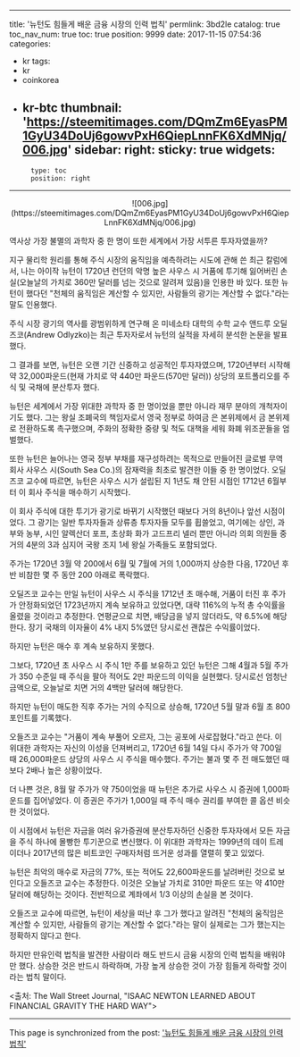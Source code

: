 
---
title: '뉴턴도 힘들게 배운 금융 시장의 인력 법칙'
permlink: 3bd2le
catalog: true
toc_nav_num: true
toc: true
position: 9999
date: 2017-11-15 07:54:36
categories:
- kr
tags:
- kr
- coinkorea
- kr-btc
thumbnail: 'https://steemitimages.com/DQmZm6EyasPM1GyU34DoUj6gowvPxH6QiepLnnFK6XdMNjq/006.jpg'
sidebar:
    right:
        sticky: true
widgets:
    -
        type: toc
        position: right
---


<center>
![006.jpg](https://steemitimages.com/DQmZm6EyasPM1GyU34DoUj6gowvPxH6QiepLnnFK6XdMNjq/006.jpg)
</center>

역사상 가장 불멸의 과학자 중 한 명이 또한 세계에서 가장 서투른 투자자였을까?
  
지구 물리학 원리를 통해 주식 시장의 움직임을 예측하려는 시도에 관해 쓴 최근 칼럼에서, 나는 아이작 뉴턴이 1720년 런던의 악명 높은 사우스 시 거품에 투기해 잃어버린 손실(오늘날의 가치로 360만 달러를 넘는 것으로 알려져 있음)을 인용한 바 있다. 또한 뉴턴이 했다던 "천체의 움직임은 계산할 수 있지만, 사람들의 광기는 계산할 수 없다."라는 말도 인용했다.
  
주식 시장 광기의 역사를 광범위하게 연구해 온 미네소타 대학의 수학 교수 앤드루 오딜즈코(Andrew Odlyzko)는 최근 투자자로서 뉴턴의 실적을 자세히 분석한 논문을 발표했다. 
  
그 결과를 보면, 뉴턴은 오랜 기간 신중하고 성공적인 투자자였으며, 1720년부터 시작해 약 32,000파운드(현재 가치로 약 440만 파운드(570만 달러)) 상당의 포트폴리오를 주식 및 국채에 분산투자 했다. 
  
뉴턴은 세계에서 가장 위대한 과학자 중 한 명이었을 뿐만 아니라 재무 분야의 개척자이기도 했다. 그는 왕실 조폐국의 책임자로서 영국 정부로 하여금 은 본위제에서 금 본위제로 전환하도록 촉구했으며, 주화의 정확한 중량 및 척도 대책을 세워 화폐 위조꾼들을 엄벌했다. 
  
또한 뉴턴은 늘어나는 영국 정부 부채를 재구성하려는 목적으로 만들어진 글로벌 무역 회사 사우스 시(South Sea Co.)의 잠재력을 최초로 발견한 이들 중 한 명이었다. 오딜즈코 교수에 따르면, 뉴턴은 사우스 시가 설립된 지 1년도 채 안된 시점인 1712년 6월부터 이 회사 주식을 매수하기 시작했다. 
  
이 회사 주식에 대한 투기가 광기로 바뀌기 시작했던 때보다 거의 8년이나 앞선 시점이었다. 그 광기는 일반 투자자들과 상류층 투자자들 모두를 휩쓸었고, 여기에는 상인, 과부와 농부, 시인 알렉산더 포프, 초상화 화가 고드프리 넬러 뿐만 아니라 의회 의원들 중 거의 4분의 3과 심지어 국왕 조지 1세 왕실 가족들도 포함되었다. 
  
주가는 1720년 3월 약 200에서 6월 및 7월에 거의 1,000까지 상승한 다음, 1720년 후반 비참한 몇 주 동안 200 아래로 폭락했다. 
  
오딜즈코 교수는 만일 뉴턴이 사우스 시 주식을 1712년 초 매수해, 거품이 터진 후 주가가 안정화되었던 1723년까지 계속 보유하고 있었다면, 대략 116%의 누적 총 수익률을 올렸을 것이라고 추정한다. 연평균으로 치면, 배당금을 넣지 않더라도, 약 6.5%에 해당한다. 장기 국채의 이자율이 4% 내지 5%였던 당시로선 괜찮은 수익률이었다.
  
하지만 뉴턴은 매수 후 계속 보유하지 못했다. 
  
그보다, 1720년 초 사우스 시 주식 1만 주를 보유하고 있던 뉴턴은 그해 4월과 5월 주가가 350 수준일 때 주식을 팔아 적어도 2만 파운드의 이익을 실현했다. 당시로선 엄청난 금액으로, 오늘날로 치면 거의 4백만 달러에 해당한다.
  
하지만 뉴턴이 매도한 직후 주가는 거의 수직으로 상승해, 1720년 5월 말과 6월 초 800포인트를 기록했다.
  
오들즈코 교수는 "거품이 계속 부풀어 오르자, 그는 공포에 사로잡혔다."라고 쓴다. 이 위대한 과학자는 자신의 이성을 던져버리고, 1720년 6월 14일 다시 주가가 약 700일 때 26,000파운드 상당의 사우스 시 주식을 매수했다. 주가는 불과 몇 주 전 매도했던 때보다 2배나 높은 상황이었다. 
  
더 나쁜 것은, 8월 말 주가가 약 750이었을 때 뉴턴은 추가로 사우스 시 증권에 1,000파운드를 집어넣었다. 이 증권은 주가가 1,000일 때 주식 매수 권리를 부여한 콜 옵션 비슷한 것이었다. 
  
이 시점에서 뉴턴은 자금을 여러 유가증권에 분산투자하던 신중한 투자자에서 모든 자금을 주식 하나에 몰빵한 투기꾼으로 변신했다. 이 위대한 과학자는 1999년의 데이 트레이더나 2017년의 많은 비트코인 구매자처럼 뜨거운 성과를 열렬히 쫓고 있었다.
  
뉴턴은 최악의 매수로 자금의 77%, 또는 적어도 22,600파운드를 날려버린 것으로 보인다고 오들즈코 교수는 추정한다. 이것은 오늘날 가치로 310만 파운드 또는 약 410만 달러에 해당하는 것이다. 전반적으로 계좌에서 1/3 이상의 손실을 본 것이다. 
  
오들즈코 교수에 따르면, 뉴턴이 세상을 떠난 후 그가 했다고 알려진 "천체의 움직임은 계산할 수 있지만, 사람들의 광기는 계산할 수 없다."라는 말이 실제로는 그가 했는지는 정확하지 않다고 한다. 
  
하지만 만유인력 법칙을 발견한 사람이라 해도 반드시 금융 시장의 인력 법칙을 배워야만 했다. 상승한 것은 반드시 하락하며, 가장 높게 상승한 것이 가장 힘들게 하락할 것이라는 법칙 말이다. 
  
<출처: The Wall Street Journal, "ISAAC NEWTON LEARNED ABOUT FINANCIAL GRAVITY THE HARD WAY">

- - -

This page is synchronized from the post: ['뉴턴도 힘들게 배운 금융 시장의 인력 법칙'](https://steemit.com/@pius.pius/3bd2le)
